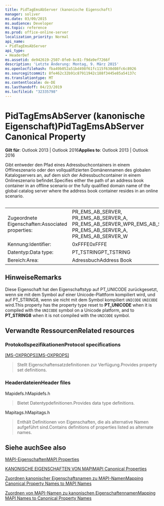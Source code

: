 ```yaml
---
title: PidTagEmsAbServer (kanonische Eigenschaft)
manager: soliver
ms.date: 03/09/2015
ms.audience: Developer
ms.topic: reference
ms.prod: office-online-server
localization_priority: Normal
api_name:
- PidTagEmsAbServer
api_type:
- HeaderDef
ms.assetid: de942619-2507-8fe0-bc81-f9da9ef7266f
description: 'Letzte Änderung: Montag, 9. März 2015'
ms.openlocfilehash: fba49b052a51bd498f61fc115f630d08fc6c8926
ms.sourcegitcommit: 8fe462c32b91c87911942c188f3445e85a54137c
ms.translationtype: MT
ms.contentlocale: de-DE
ms.lasthandoff: 04/23/2019
ms.locfileid: "32335798"
---
```

# <a name="pidtagemsabserver-canonical-property"></a><span data-ttu-id="8e73e-103">PidTagEmsAbServer (kanonische Eigenschaft)</span><span class="sxs-lookup"><span data-stu-id="8e73e-103">PidTagEmsAbServer Canonical Property</span></span>

  
  
<span data-ttu-id="8e73e-104">**Gilt für**: Outlook 2013 | Outlook 2016</span><span class="sxs-lookup"><span data-stu-id="8e73e-104">**Applies to**: Outlook 2013 | Outlook 2016</span></span> 
  
<span data-ttu-id="8e73e-105">Gibt entweder den Pfad eines Adressbuchcontainers in einem Offlineszenario oder den vollqualifizierten Domänennamen des globalen Katalogservers an, auf dem sich der Adressbuchcontainer in einem Onlineszenario befindet.</span><span class="sxs-lookup"><span data-stu-id="8e73e-105">Specifies either the path of an address book container in an offline scenario or the fully qualified domain name of the global catalog server where the address book container resides in an online scenario.</span></span>
  
## 

|||
|:-----|:-----|
|<span data-ttu-id="8e73e-106">Zugeordnete Eigenschaften:</span><span class="sxs-lookup"><span data-stu-id="8e73e-106">Associated properties:</span></span>  <br/> |<span data-ttu-id="8e73e-107">PR_EMS_AB_SERVER, PR_EMS_AB_SERVER_A, PR_EMS_AB_SERVER_W</span><span class="sxs-lookup"><span data-stu-id="8e73e-107">PR_EMS_AB_SERVER, PR_EMS_AB_SERVER_A, PR_EMS_AB_SERVER_W</span></span>  <br/> |
|<span data-ttu-id="8e73e-108">Kennung:</span><span class="sxs-lookup"><span data-stu-id="8e73e-108">Identifier:</span></span>  <br/> |<span data-ttu-id="8e73e-109">0xFFFE</span><span class="sxs-lookup"><span data-stu-id="8e73e-109">0xFFFE</span></span>  <br/> |
|<span data-ttu-id="8e73e-110">Datentyp:</span><span class="sxs-lookup"><span data-stu-id="8e73e-110">Data type:</span></span>  <br/> |<span data-ttu-id="8e73e-111">PT_TSTRING</span><span class="sxs-lookup"><span data-stu-id="8e73e-111">PT_TSTRING</span></span>  <br/> |
|<span data-ttu-id="8e73e-112">Bereich:</span><span class="sxs-lookup"><span data-stu-id="8e73e-112">Area:</span></span>  <br/> |<span data-ttu-id="8e73e-113">Adressbuch</span><span class="sxs-lookup"><span data-stu-id="8e73e-113">Address Book</span></span>  <br/> |
   
## <a name="remarks"></a><span data-ttu-id="8e73e-114">Hinweise</span><span class="sxs-lookup"><span data-stu-id="8e73e-114">Remarks</span></span>

<span data-ttu-id="8e73e-115">Diese Eigenschaft hat den  Eigenschaftstyp auf PT_UNICODE zurückgesetzt, wenn sie mit dem Symbol auf einer Unicode-Plattform kompiliert wird, und auf PT_STRING8, wenn sie nicht mit dem Symbol kompiliert `UNICODE`  `UNICODE` wird.</span><span class="sxs-lookup"><span data-stu-id="8e73e-115">This property has the property type reset to **PT_UNICODE** when it is compiled with the  `UNICODE` symbol on a Unicode platform, and to **PT_STRING8** when it is not compiled with the  `UNICODE` symbol.</span></span> 
  
## <a name="related-resources"></a><span data-ttu-id="8e73e-116">Verwandte Ressourcen</span><span class="sxs-lookup"><span data-stu-id="8e73e-116">Related resources</span></span>

### <a name="protocol-specifications"></a><span data-ttu-id="8e73e-117">Protokollspezifikationen</span><span class="sxs-lookup"><span data-stu-id="8e73e-117">Protocol specifications</span></span>

<span data-ttu-id="8e73e-118">[[MS-OXPROPS]](https://msdn.microsoft.com/library/f6ab1613-aefe-447d-a49c-18217230b148%28Office.15%29.aspx)</span><span class="sxs-lookup"><span data-stu-id="8e73e-118">[[MS-OXPROPS]](https://msdn.microsoft.com/library/f6ab1613-aefe-447d-a49c-18217230b148%28Office.15%29.aspx)</span></span>
  
> <span data-ttu-id="8e73e-119">Stellt Eigenschaftensatzdefinitionen zur Verfügung.</span><span class="sxs-lookup"><span data-stu-id="8e73e-119">Provides property set definitions.</span></span>
    
### <a name="header-files"></a><span data-ttu-id="8e73e-120">Headerdateien</span><span class="sxs-lookup"><span data-stu-id="8e73e-120">Header files</span></span>

<span data-ttu-id="8e73e-121">Mapidefs.h</span><span class="sxs-lookup"><span data-stu-id="8e73e-121">Mapidefs.h</span></span>
  
> <span data-ttu-id="8e73e-122">Bietet Datentypdefinitionen.</span><span class="sxs-lookup"><span data-stu-id="8e73e-122">Provides data type definitions.</span></span>
    
<span data-ttu-id="8e73e-123">Mapitags.h</span><span class="sxs-lookup"><span data-stu-id="8e73e-123">Mapitags.h</span></span>
  
> <span data-ttu-id="8e73e-124">Enthält Definitionen von Eigenschaften, die als alternative Namen aufgeführt sind.</span><span class="sxs-lookup"><span data-stu-id="8e73e-124">Contains definitions of properties listed as alternate names.</span></span>
    
## <a name="see-also"></a><span data-ttu-id="8e73e-125">Siehe auch</span><span class="sxs-lookup"><span data-stu-id="8e73e-125">See also</span></span>



[<span data-ttu-id="8e73e-126">MAPI-Eigenschaften</span><span class="sxs-lookup"><span data-stu-id="8e73e-126">MAPI Properties</span></span>](mapi-properties.md)
  
[<span data-ttu-id="8e73e-127">KANONISCHE EIGENSCHAFTEN VON MAPI</span><span class="sxs-lookup"><span data-stu-id="8e73e-127">MAPI Canonical Properties</span></span>](mapi-canonical-properties.md)
  
[<span data-ttu-id="8e73e-128">Zuordnen kanonischer Eigenschaftsnamen zu MAPI-Namen</span><span class="sxs-lookup"><span data-stu-id="8e73e-128">Mapping Canonical Property Names to MAPI Names</span></span>](mapping-canonical-property-names-to-mapi-names.md)
  
[<span data-ttu-id="8e73e-129">Zuordnen von MAPI-Namen zu kanonischen Eigenschaftennamen</span><span class="sxs-lookup"><span data-stu-id="8e73e-129">Mapping MAPI Names to Canonical Property Names</span></span>](mapping-mapi-names-to-canonical-property-names.md)


